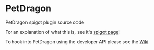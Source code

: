 # PetDragon
PetDragon spigot plugin source code

For an explanation of what this is, see it's [spigot page](https://www.spigotmc.org/resources/petdragon-ridable-enderdragons-1-16-support.82744/)!

To hook into PetDragon using the developer API please see the [Wiki](https://github.com/EricLangezaal/PetDragon/wiki)
